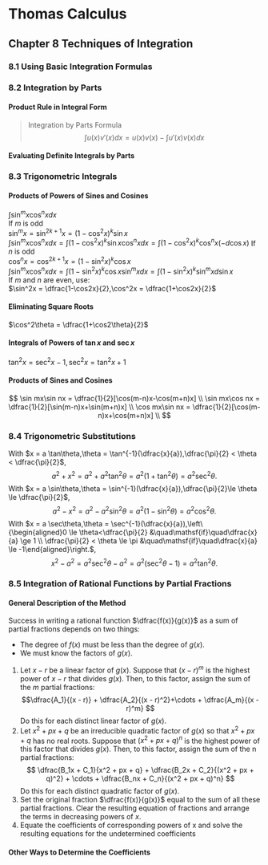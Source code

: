 # Thomas Calculus
## Chapter 8 Techniques of Integration
### 8.1 Using Basic Integration Formulas
### 8.2 Integration by Parts
#### Product Rule in Integral Form
>Integration by Parts Formula  
>$$
>\int u(x)v'(x)dx = u(x)v(x)-\int u'(x)v(x)dx
>$$
#### Evaluating Definite Integrals by Parts
### 8.3 Trigonometric Integrals
#### Products of Powers of Sines and Cosines
$\int\sin^mx\cos^nxdx$  
If $m$ is odd    
$\sin^mx = \sin^{2k+1}x = (1-\cos^2x)^k\sin x$   
$\int\sin^mx\cos^nxdx = \int(1-\cos^2x)^k\sin x\cos^nxdx =  \int(1-\cos^2x)^k\cos^nx(-d\cos x)$
If $n$ is odd  
$\cos^nx = \cos^{2k+1}x = (1-\sin^2x)^k\cos x$  
$\int\sin^mx\cos^nxdx = \int(1-\sin^2x)^k\cos x\sin^mxdx =  \int(1-\sin^2x)^k\sin^mxd\sin x$   
If $m$ and $n$ are even, use:  
$\sin^2x = \dfrac{1-\cos2x}{2},\cos^2x = \dfrac{1+\cos2x}{2}$  
#### Eliminating Square Roots
$\cos^2\theta =  \dfrac{1+\cos2\theta}{2}$ 
#### Integrals of Powers of $\tan x$ and $\sec x$
$\tan^2x = \sec^2x-1, \sec^2x = \tan^2x+1$
#### Products of Sines and Cosines
$$
\sin mx\sin nx = \dfrac{1}{2}[\cos(m-n)x-\cos(m+n)x] \\
\sin mx\cos nx = \dfrac{1}{2}[\sin(m-n)x+\sin(m+n)x] \\
\cos mx\sin nx = \dfrac{1}{2}[\cos(m-n)x+\cos(m+n)x] \\
$$
### 8.4 Trigonometric Substitutions
With $x = a \tan\theta,\theta = \tan^{-1}(\dfrac{x}{a}),\dfrac{\pi}{2} < \theta < \dfrac{\pi}{2}$,
$$
a^2 + x^2 = a^2 + a^2\tan^2\theta = a^2(1 + \tan^2\theta) = a^2\sec^2\theta.
$$
With $x = a \sin\theta,\theta = \sin^{-1}(\dfrac{x}{a}),\dfrac{\pi}{2}\le \theta \le \dfrac{\pi}{2}$,
$$
a^2 - x^2 = a^2 - a^2\sin^2\theta = a^2(1 - \sin^2\theta) = a^2\cos^2\theta.
$$
With $x = a \sec\theta,\theta = \sec^{-1}(\dfrac{x}{a}),\left\{\begin{aligned}0 \le \theta<\dfrac{\pi}{2} &\quad\mathsf{if}\quad\dfrac{x}{a} \ge 1 \\  \dfrac{\pi}{2} < \theta \le \pi &\quad\mathsf{if}\quad\dfrac{x}{a} \le -1\end{aligned}\right.$,
$$
x^2 - a^2 = a^2\sec^2\theta - a^2 = a^2(\sec^2\theta-1) = a^2\tan^2\theta.
$$
### 8.5 Integration of Rational Functions by Partial Fractions
#### General Description of the Method
Success in writing a rational function $\dfrac{f(x)}{g(x)}$ as a sum of partial fractions depends on two things:
+ The degree of $f(x)$ must be less than the degree of $g(x)$. 
+ We must know the factors of $g(x)$.

1. Let $x - r$ be a linear factor of $g(x)$. Suppose that $(x - r)^m$ is the highest power of $x - r$ that divides $g(x).$ Then, to this factor, assign the sum of the $m$ partial fractions: 
   $$\dfrac{A_1}{(x - r)} + \dfrac{A_2}{(x - r)^2}+\cdots + \dfrac{A_m}{(x - r)^m} $$
   Do this for each distinct linear factor of $g(x).$  
2. Let $x^2 + px + q$ be an irreducible quadratic factor of $g(x)$ so that $x^2 + px + q$ has no real roots. Suppose that $(x^2 + px + q)^n$ is the highest power of this factor that divides $g(x)$. Then, to this factor, assign the sum of the n partial fractions:
    $$
    \dfrac{B_1x + C_1}{x^2 + px + q} + \dfrac{B_2x + C_2}{(x^2 + px + q)^2} + \cdots + \dfrac{B_nx + C_n}{(x^2 + px + q)^n}
    $$
    Do this for each distinct quadratic factor of $g(x)$.
3. Set the original fraction $\dfrac{f(x)}{g(x)}$ equal to the sum of all these partial fractions. Clear the resulting equation of fractions and arrange the terms in decreasing powers of $x$.
2. Equate the coefficients of corresponding powers of x and solve the resulting equations for the undetermined coefficients
#### Other Ways to Determine the Coefficients
